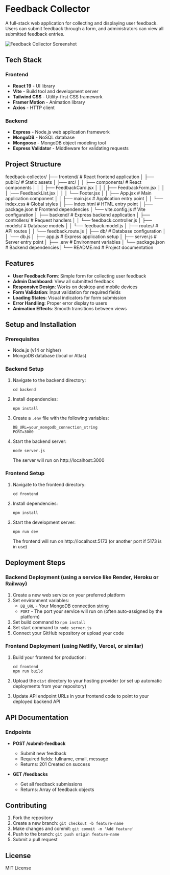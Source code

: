 # Feedback Collector

A full-stack web application for collecting and displaying user feedback. Users can submit feedback through a form, and administrators can view all submitted feedback entries.

![Feedback Collector Screenshot](screenshot.png)

## Tech Stack

### Frontend

- **React 19** - UI library
- **Vite** - Build tool and development server
- **Tailwind CSS** - Utility-first CSS framework
- **Framer Motion** - Animation library
- **Axios** - HTTP client

### Backend

- **Express** - Node.js web application framework
- **MongoDB** - NoSQL database
- **Mongoose** - MongoDB object modeling tool
- **Express Validator** - Middleware for validating requests

## Project Structure

feedback-collector/ ├── frontend/ # React frontend application │ ├── public/ # Static assets │ ├── src/ │ │ ├── components/ # React components │ │ │ ├── FeedbackCard.jsx │ │ │ ├── FeedbackForm.jsx │ │ │ ├── FeedbackList.jsx │ │ │ └── Footer.jsx │ │ ├── App.jsx # Main application component │ │ ├── main.jsx # Application entry point │ │ └── index.css # Global styles │ ├── index.html # HTML entry point │ ├── package.json # Frontend dependencies │ └── vite.config.js # Vite configuration │ ├── backend/ # Express backend application │ ├── controllers/ # Request handlers │ │ └── feedback.controller.js │ ├── models/ # Database models │ │ └── feedback.model.js │ ├── routes/ # API routes │ │ └── feedback.route.js │ ├── db/ # Database configuration │ │ └── db.js │ ├── app.js # Express application setup │ ├── server.js # Server entry point │ ├── .env # Environment variables │ └── package.json # Backend dependencies | └── README.md # Project documentation

## Features

- **User Feedback Form**: Simple form for collecting user feedback
- **Admin Dashboard**: View all submitted feedback
- **Responsive Design**: Works on desktop and mobile devices
- **Form Validation**: Input validation for required fields
- **Loading States**: Visual indicators for form submission
- **Error Handling**: Proper error display to users
- **Animation Effects**: Smooth transitions between views

## Setup and Installation

### Prerequisites

- Node.js (v14 or higher)
- MongoDB database (local or Atlas)

### Backend Setup

1. Navigate to the backend directory:

   ```
   cd backend
   ```

2. Install dependencies:

   ```
   npm install
   ```

3. Create a `.env` file with the following variables:

   ```
   DB_URL=your_mongodb_connection_string
   PORT=3000
   ```

4. Start the backend server:
   ```
   node server.js
   ```
   The server will run on http://localhost:3000

### Frontend Setup

1. Navigate to the frontend directory:

   ```
   cd frontend
   ```

2. Install dependencies:

   ```
   npm install
   ```

3. Start the development server:
   ```
   npm run dev
   ```
   The frontend will run on http://localhost:5173 (or another port if 5173 is in use)

## Deployment Steps

### Backend Deployment (using a service like Render, Heroku or Railway)

1. Create a new web service on your preferred platform
2. Set environment variables:
   - `DB_URL` - Your MongoDB connection string
   - `PORT` - The port your service will run on (often auto-assigned by the platform)
3. Set build command to `npm install`
4. Set start command to `node server.js`
5. Connect your GitHub repository or upload your code

### Frontend Deployment (using Netlify, Vercel, or similar)

1. Build your frontend for production:

   ```
   cd frontend
   npm run build
   ```

2. Upload the `dist` directory to your hosting provider
   (or set up automatic deployments from your repository)

3. Update API endpoint URLs in your frontend code to point to your deployed backend API

## API Documentation

### Endpoints

- **POST /submit-feedback**

  - Submit new feedback
  - Required fields: fullname, email, message
  - Returns: 201 Created on success

- **GET /feedbacks**
  - Get all feedback submissions
  - Returns: Array of feedback objects

## Contributing

1. Fork the repository
2. Create a new branch: `git checkout -b feature-name`
3. Make changes and commit: `git commit -m 'Add feature'`
4. Push to the branch: `git push origin feature-name`
5. Submit a pull request

## License

MIT License
